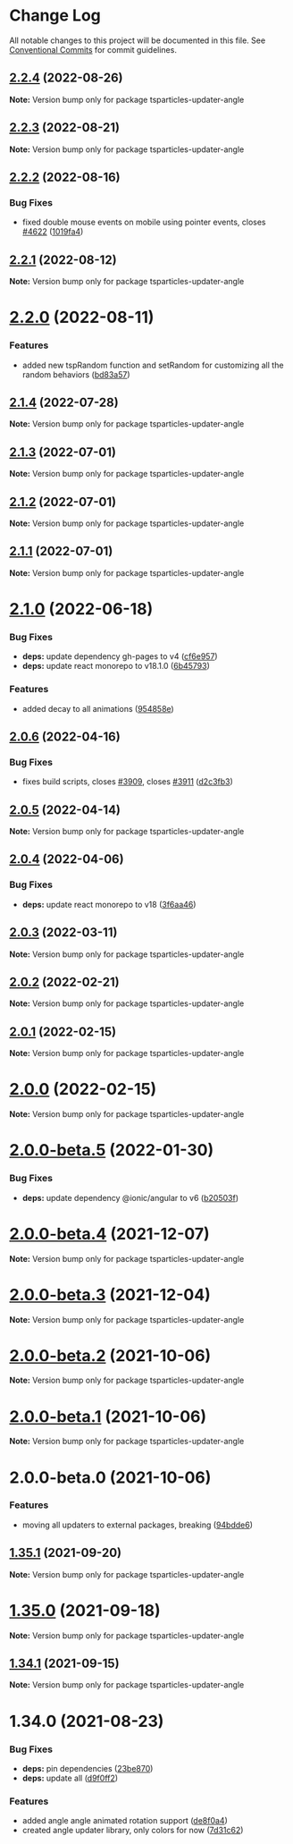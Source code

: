 # Change Log

All notable changes to this project will be documented in this file.
See [Conventional Commits](https://conventionalcommits.org) for commit guidelines.

## [2.2.4](https://github.com/matteobruni/tsparticles/compare/tsparticles-updater-angle@2.2.2...tsparticles-updater-angle@2.2.4) (2022-08-26)

**Note:** Version bump only for package tsparticles-updater-angle





## [2.2.3](https://github.com/matteobruni/tsparticles/compare/tsparticles-updater-angle@2.2.2...tsparticles-updater-angle@2.2.3) (2022-08-21)

**Note:** Version bump only for package tsparticles-updater-angle





## [2.2.2](https://github.com/matteobruni/tsparticles/compare/tsparticles-updater-angle@2.2.1...tsparticles-updater-angle@2.2.2) (2022-08-16)


### Bug Fixes

* fixed double mouse events on mobile using pointer events, closes [#4622](https://github.com/matteobruni/tsparticles/issues/4622) ([1019fa4](https://github.com/matteobruni/tsparticles/commit/1019fa431f8a43cbd45d6adeb5adf94433e6e04b))





## [2.2.1](https://github.com/matteobruni/tsparticles/compare/tsparticles-updater-angle@2.2.0...tsparticles-updater-angle@2.2.1) (2022-08-12)

**Note:** Version bump only for package tsparticles-updater-angle





# [2.2.0](https://github.com/matteobruni/tsparticles/compare/tsparticles-updater-angle@2.1.4...tsparticles-updater-angle@2.2.0) (2022-08-11)


### Features

* added new tspRandom function and setRandom for customizing all the random behaviors ([bd83a57](https://github.com/matteobruni/tsparticles/commit/bd83a57b2eb8b455450a5940ba4c4d5ff34834b2))





## [2.1.4](https://github.com/matteobruni/tsparticles/compare/tsparticles-updater-angle@2.1.3...tsparticles-updater-angle@2.1.4) (2022-07-28)

**Note:** Version bump only for package tsparticles-updater-angle





## [2.1.3](https://github.com/matteobruni/tsparticles/compare/tsparticles-updater-angle@2.1.2...tsparticles-updater-angle@2.1.3) (2022-07-01)

**Note:** Version bump only for package tsparticles-updater-angle





## [2.1.2](https://github.com/matteobruni/tsparticles/compare/tsparticles-updater-angle@2.1.1...tsparticles-updater-angle@2.1.2) (2022-07-01)

**Note:** Version bump only for package tsparticles-updater-angle





## [2.1.1](https://github.com/matteobruni/tsparticles/compare/tsparticles-updater-angle@2.1.0...tsparticles-updater-angle@2.1.1) (2022-07-01)

**Note:** Version bump only for package tsparticles-updater-angle





# [2.1.0](https://github.com/matteobruni/tsparticles/compare/tsparticles-updater-angle@2.0.6...tsparticles-updater-angle@2.1.0) (2022-06-18)


### Bug Fixes

* **deps:** update dependency gh-pages to v4 ([cf6e957](https://github.com/matteobruni/tsparticles/commit/cf6e9577132afcec26410f7321fcf5ffcfb05930))
* **deps:** update react monorepo to v18.1.0 ([6b45793](https://github.com/matteobruni/tsparticles/commit/6b457937c41d7681a2135dfcb6ff220e578f22bb))


### Features

* added decay to all animations ([954858e](https://github.com/matteobruni/tsparticles/commit/954858ec9ef85a7d9d676838399777e4a1a8b885))





## [2.0.6](https://github.com/matteobruni/tsparticles/compare/tsparticles-updater-angle@2.0.5...tsparticles-updater-angle@2.0.6) (2022-04-16)


### Bug Fixes

* fixes build scripts, closes [#3909](https://github.com/matteobruni/tsparticles/issues/3909), closes [#3911](https://github.com/matteobruni/tsparticles/issues/3911) ([d2c3fb3](https://github.com/matteobruni/tsparticles/commit/d2c3fb33ff9c9d529f2609f89c63cb6e1e61ecda))





## [2.0.5](https://github.com/matteobruni/tsparticles/compare/tsparticles-updater-angle@2.0.4...tsparticles-updater-angle@2.0.5) (2022-04-14)

**Note:** Version bump only for package tsparticles-updater-angle





## [2.0.4](https://github.com/matteobruni/tsparticles/compare/tsparticles-updater-angle@2.0.3...tsparticles-updater-angle@2.0.4) (2022-04-06)


### Bug Fixes

* **deps:** update react monorepo to v18 ([3f6aa46](https://github.com/matteobruni/tsparticles/commit/3f6aa46e399d0092ae13ba494db86256c0d05c40))





## [2.0.3](https://github.com/matteobruni/tsparticles/compare/tsparticles-updater-angle@2.0.2...tsparticles-updater-angle@2.0.3) (2022-03-11)

**Note:** Version bump only for package tsparticles-updater-angle





## [2.0.2](https://github.com/matteobruni/tsparticles/compare/tsparticles-updater-angle@2.0.1...tsparticles-updater-angle@2.0.2) (2022-02-21)

**Note:** Version bump only for package tsparticles-updater-angle





## [2.0.1](https://github.com/matteobruni/tsparticles/compare/tsparticles-updater-angle@2.0.0...tsparticles-updater-angle@2.0.1) (2022-02-15)

**Note:** Version bump only for package tsparticles-updater-angle





# [2.0.0](https://github.com/matteobruni/tsparticles/compare/tsparticles-updater-angle@2.0.0-beta.5...tsparticles-updater-angle@2.0.0) (2022-02-15)

**Note:** Version bump only for package tsparticles-updater-angle





# [2.0.0-beta.5](https://github.com/matteobruni/tsparticles/compare/tsparticles-updater-angle@2.0.0-beta.4...tsparticles-updater-angle@2.0.0-beta.5) (2022-01-30)


### Bug Fixes

* **deps:** update dependency @ionic/angular to v6 ([b20503f](https://github.com/matteobruni/tsparticles/commit/b20503ff2a29f6c8617f42c764c8a868fc334c5f))





# [2.0.0-beta.4](https://github.com/matteobruni/tsparticles/compare/tsparticles-updater-angle@2.0.0-beta.3...tsparticles-updater-angle@2.0.0-beta.4) (2021-12-07)

**Note:** Version bump only for package tsparticles-updater-angle





# [2.0.0-beta.3](https://github.com/matteobruni/tsparticles/compare/tsparticles-updater-angle@2.0.0-beta.2...tsparticles-updater-angle@2.0.0-beta.3) (2021-12-04)

**Note:** Version bump only for package tsparticles-updater-angle





# [2.0.0-beta.2](https://github.com/matteobruni/tsparticles/compare/tsparticles-updater-angle@2.0.0-beta.1...tsparticles-updater-angle@2.0.0-beta.2) (2021-10-06)

**Note:** Version bump only for package tsparticles-updater-angle





# [2.0.0-beta.1](https://github.com/matteobruni/tsparticles/compare/tsparticles-updater-angle@2.0.0-beta.0...tsparticles-updater-angle@2.0.0-beta.1) (2021-10-06)

**Note:** Version bump only for package tsparticles-updater-angle





# 2.0.0-beta.0 (2021-10-06)


### Features

* moving all updaters to external packages, breaking ([94bdde6](https://github.com/matteobruni/tsparticles/commit/94bdde67d0b546c22b7841ff8e969d15ddef3430))





## [1.35.1](https://github.com/matteobruni/tsparticles/compare/tsparticles-updater-angle@1.35.0...tsparticles-updater-angle@1.35.1) (2021-09-20)

**Note:** Version bump only for package tsparticles-updater-angle





# [1.35.0](https://github.com/matteobruni/tsparticles/compare/tsparticles-updater-angle@1.34.1...tsparticles-updater-angle@1.35.0) (2021-09-18)

**Note:** Version bump only for package tsparticles-updater-angle





## [1.34.1](https://github.com/matteobruni/tsparticles/compare/tsparticles-updater-angle@1.34.0...tsparticles-updater-angle@1.34.1) (2021-09-15)

**Note:** Version bump only for package tsparticles-updater-angle





# 1.34.0 (2021-08-23)


### Bug Fixes

* **deps:** pin dependencies ([23be870](https://github.com/matteobruni/tsparticles/commit/23be8708d698e1e37a18f2ed292cbccffb0f1e47))
* **deps:** update all ([d9f0ff2](https://github.com/matteobruni/tsparticles/commit/d9f0ff2f8c4ac269aaad5077492746e3da8fb422))


### Features

* added angle angle animated rotation support ([de8f0a4](https://github.com/matteobruni/tsparticles/commit/de8f0a46436601aeb580651b1f87741fd9fc3c79))
* created angle updater library, only colors for now ([7d31c62](https://github.com/matteobruni/tsparticles/commit/7d31c62ecb8f023234514b5ef46f0de55f75c283))
